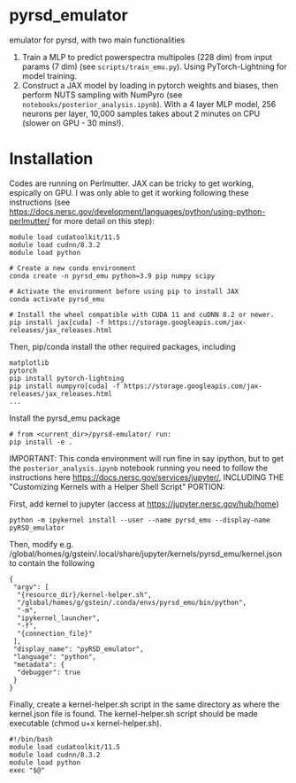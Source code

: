 # pyrsd_emulator
emulator for pyrsd, with two main functionalities

1. Train a MLP to predict powerspectra multipoles (228 dim) from input params (7 dim) (see `scripts/train_emu.py`). Using PyTorch-Lightning for model training.
2. Construct a JAX model by loading in pytorch weights and biases, then perform NUTS sampling with NumPyro (see `notebooks/posterior_analysis.ipynb`). With a 4 layer MLP model, 256 neurons per layer, 10,000 samples takes about 2 minutes on CPU (slower on GPU - 30 mins!).


# Installation 

Codes are running on Perlmutter. JAX can be tricky to get working, espically on GPU. I was only able to get it working following these instructions (see <https://docs.nersc.gov/development/languages/python/using-python-perlmutter/> for more detail on this step):

	module load cudatoolkit/11.5
	module load cudnn/8.3.2
	module load python
	
	# Create a new conda environment 
	conda create -n pyrsd_emu python=3.9 pip numpy scipy
	
	# Activate the environment before using pip to install JAX
	conda activate pyrsd_emu
	
	# Install the wheel compatible with CUDA 11 and cuDNN 8.2 or newer.
	pip install jax[cuda] -f https://storage.googleapis.com/jax-releases/jax_releases.html


Then, pip/conda install the other required packages, including

	matplotlib
	pytorch
	pip install pytorch-lightning
	pip install numpyro[cuda] -f https://storage.googleapis.com/jax-releases/jax_releases.html
	...

Install the pyrsd_emu package
	
	# from <current_dir>/pyrsd-emulator/ run:
	pip install -e .

IMPORTANT: This conda environment will run fine in say ipython, but to get the `posterior_analysis.ipynb` notebook running you need to follow the instructions here <https://docs.nersc.gov/services/jupyter/>, INCLUDING THE "Customizing Kernels with a Helper Shell Script" PORTION: 

First, add kernel to jupyter (access at https://jupyter.nersc.gov/hub/home)

	python -m ipykernel install --user --name pyrsd_emu --display-name pyRSD_emulator


Then, modify e.g. /global/homes/g/gstein/.local/share/jupyter/kernels/pyrsd_emu/kernel.json to contain the following

	{
	 "argv": [
	  "{resource_dir}/kernel-helper.sh",
	  "/global/homes/g/gstein/.conda/envs/pyrsd_emu/bin/python",
	  "-m",
	  "ipykernel_launcher",
	  "-f",
	  "{connection_file}"
	 ],
	 "display_name": "pyRSD_emulator",
	 "language": "python",
	 "metadata": {
	  "debugger": true
	 }
	}

Finally, create a kernel-helper.sh script in the same directory as where the kernel.json file is found. The kernel-helper.sh script should be made executable (chmod u+x kernel-helper.sh).

	#!/bin/bash                                                                                                          
	module load cudatoolkit/11.5
	module load cudnn/8.3.2
	module load python
	exec "$@"
